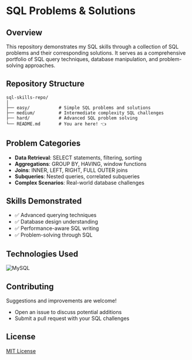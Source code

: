 # SQL Problems & Solutions

## Overview
This repository demonstrates my SQL skills through a collection of SQL problems and their corresponding solutions. It serves as a comprehensive portfolio of SQL query techniques, database manipulation, and problem-solving approaches.

## Repository Structure
```
sql-skills-repo/
│
├── easy/           # Simple SQL problems and solutions
├── medium/         # Intermediate complexity SQL challenges
├── hard/           # Advanced SQL problem solving
└── README.md       # You are here! 👈
```

## Problem Categories
- **Data Retrieval**: SELECT statements, filtering, sorting
- **Aggregations**: GROUP BY, HAVING, window functions
- **Joins**: INNER, LEFT, RIGHT, FULL OUTER joins
- **Subqueries**: Nested queries, correlated subqueries
- **Complex Scenarios**: Real-world database challenges

## Skills Demonstrated
- ✅ Advanced querying techniques
- ✅ Database design understanding
- ✅ Performance-aware SQL writing
- ✅ Problem-solving through SQL

## Technologies Used
![MySQL](https://img.shields.io/badge/MySQL-4479A1?style=flat-square&logo=mysql&logoColor=white)

## Contributing
Suggestions and improvements are welcome! 
- Open an issue to discuss potential additions
- Submit a pull request with your SQL challenges

## License
[MIT License](LICENSE)